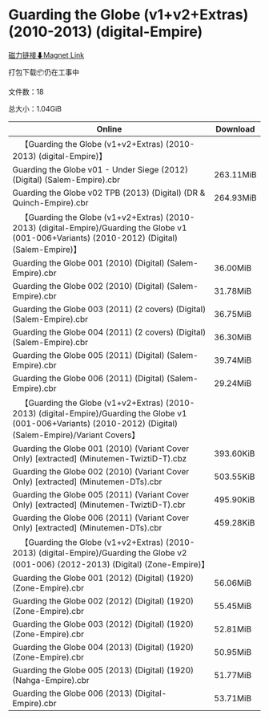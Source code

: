 # Guarding the Globe (v1+v2+Extras) (2010-2013) (digital-Empire)

[磁力链接⬇Magnet Link](magnet:?xt=urn:btih:46fe3f27ce2876fb5292726201f11ef09cfe908a&dn=Guarding%20the%20Globe%20%28v1%2Bv2%2BExtras%29%20%282010-2013%29%20%28digital-Empire%29)

打包下载📦仍在工事中

文件数：18

总大小：1.04GiB

Online | Download
--- | ---
&emsp;【Guarding the Globe (v1+v2+Extras) (2010-2013) (digital-Empire)】 | 
Guarding the Globe v01 - Under Siege (2012) (Digital) (Salem-Empire).cbr | 263.11MiB
Guarding the Globe v02 TPB (2013) (Digital) (DR & Quinch-Empire).cbr | 264.93MiB
&emsp;【Guarding the Globe (v1+v2+Extras) (2010-2013) (digital-Empire)/Guarding the Globe v1 (001-006+Variants) (2010-2012) (Digital) (Salem-Empire)】 | 
Guarding the Globe 001 (2010) (Digital) (Salem-Empire).cbr | 36.00MiB
Guarding the Globe 002 (2010) (Digital) (Salem-Empire).cbr | 31.78MiB
Guarding the Globe 003 (2011) (2 covers) (Digital) (Salem-Empire).cbr | 36.75MiB
Guarding the Globe 004 (2011) (2 covers) (Digital) (Salem-Empire).cbr | 36.30MiB
Guarding the Globe 005 (2011) (Digital) (Salem-Empire).cbr | 39.74MiB
Guarding the Globe 006 (2011) (Digital) (Salem-Empire).cbr | 29.24MiB
&emsp;【Guarding the Globe (v1+v2+Extras) (2010-2013) (digital-Empire)/Guarding the Globe v1 (001-006+Variants) (2010-2012) (Digital) (Salem-Empire)/Variant Covers】 | 
Guarding the Globe 001 (2010) (Variant Cover Only) \[extracted\] (Minutemen-TwiztiD-T).cbz | 393.60KiB
Guarding the Globe 002 (2010) (Variant Cover Only) \[extracted\] (Minutemen-DTs).cbr | 503.55KiB
Guarding the Globe 005 (2011) (Variant Cover Only) \[extracted\] (Minutemen-TwiztiD-T).cbr | 495.90KiB
Guarding the Globe 006 (2011) (Variant Cover Only) \[extracted\] (Minutemen-DTs).cbr | 459.28KiB
&emsp;【Guarding the Globe (v1+v2+Extras) (2010-2013) (digital-Empire)/Guarding the Globe v2 (001-006) (2012-2013) (Digital) (Zone-Empire)】 | 
Guarding the Globe 001 (2012) (Digital) (1920) (Zone-Empire).cbr | 56.06MiB
Guarding the Globe 002 (2012) (Digital) (1920) (Zone-Empire).cbr | 55.45MiB
Guarding the Globe 003 (2012) (Digital) (1920) (Zone-Empire).cbr | 52.81MiB
Guarding the Globe 004 (2013) (Digital) (1920) (Zone-Empire).cbr | 50.95MiB
Guarding the Globe 005 (2013) (Digital) (1920) (Nahga-Empire).cbr | 51.77MiB
Guarding the Globe 006 (2013) (Digital-Empire).cbr | 53.71MiB